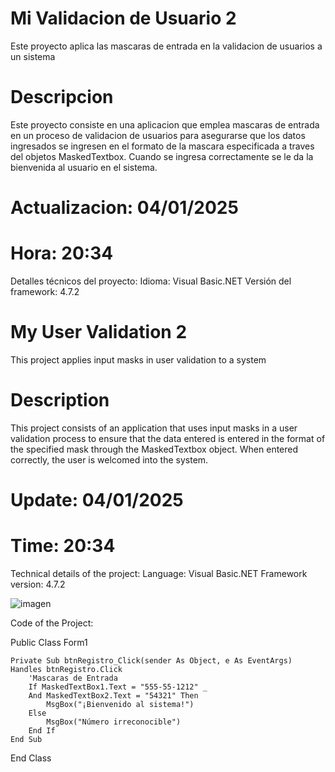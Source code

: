 # Mi Validacion de Usuario 2
 Este proyecto aplica las mascaras de entrada en la validacion de usuarios a un  sistema

# Descripcion

 Este proyecto consiste en una aplicacion que emplea 
 mascaras de entrada en un proceso de validacion de 
 usuarios para asegurarse que los datos ingresados
 se ingresen en el formato de la mascara especificada
 a traves del objetos MaskedTextbox. Cuando se ingresa
 correctamente se le da la bienvenida al usuario en el 
 sistema.
 
 # Actualizacion: 04/01/2025
 # Hora: 20:34

Detalles técnicos del proyecto:
Idioma: Visual Basic.NET
Versión del framework: 4.7.2

# My User Validation 2
This project applies input masks in user validation to a system

# Description

This project consists of an application that uses
input masks in a user validation process to ensure that the data entered
is entered in the format of the specified mask
through the MaskedTextbox object. When entered correctly, the user is welcomed into the
system.

# Update: 04/01/2025
# Time: 20:34

Technical details of the project:
Language: Visual Basic.NET
Framework version: 4.7.2

![imagen](https://github.com/user-attachments/assets/32c443f5-8914-40e8-8df3-c2c28ec54b5b)

Code of the Project:

Public Class Form1
    
    Private Sub btnRegistro_Click(sender As Object, e As EventArgs) Handles btnRegistro.Click
        'Mascaras de Entrada 
        If MaskedTextBox1.Text = "555-55-1212" _
        And MaskedTextBox2.Text = "54321" Then
            MsgBox("¡Bienvenido al sistema!")
        Else
            MsgBox("Número irreconocible")
        End If
    End Sub
End Class
